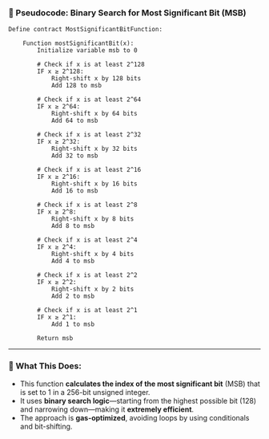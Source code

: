 ### 🧠 Pseudocode: Binary Search for Most Significant Bit (MSB)

```
Define contract MostSignificantBitFunction:

    Function mostSignificantBit(x):
        Initialize variable msb to 0

        # Check if x is at least 2^128
        IF x ≥ 2^128:
            Right-shift x by 128 bits
            Add 128 to msb

        # Check if x is at least 2^64
        IF x ≥ 2^64:
            Right-shift x by 64 bits
            Add 64 to msb

        # Check if x is at least 2^32
        IF x ≥ 2^32:
            Right-shift x by 32 bits
            Add 32 to msb

        # Check if x is at least 2^16
        IF x ≥ 2^16:
            Right-shift x by 16 bits
            Add 16 to msb

        # Check if x is at least 2^8
        IF x ≥ 2^8:
            Right-shift x by 8 bits
            Add 8 to msb

        # Check if x is at least 2^4
        IF x ≥ 2^4:
            Right-shift x by 4 bits
            Add 4 to msb

        # Check if x is at least 2^2
        IF x ≥ 2^2:
            Right-shift x by 2 bits
            Add 2 to msb

        # Check if x is at least 2^1
        IF x ≥ 2^1:
            Add 1 to msb

        Return msb
```

---

### 🔎 What This Does:

- This function **calculates the index of the most significant bit** (MSB) that is set to 1 in a 256-bit unsigned integer.
- It uses **binary search logic**—starting from the highest possible bit (128) and narrowing down—making it **extremely efficient**.
- The approach is **gas-optimized**, avoiding loops by using conditionals and bit-shifting.
